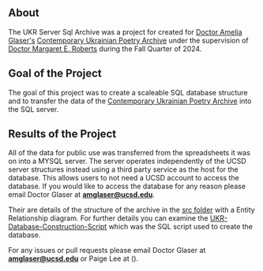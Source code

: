 ## About 
The UKR Server Sql Archive was a project for created for [Doctor Amelia Glaser's](https://literature.ucsd.edu/people/faculty/aglaser.html) [Contemporary Ukrainian Poetry Archive](https://ukrpoetry.org/) under the supervision of [Doctor Margaret E. Roberts](https://polisci.ucsd.edu/people/faculty/faculty-directory/currently-active-faculty/roberts-profile.html) during the Fall Quarter of 2024. 

## Goal of the Project
The goal of this project was to create a scaleable SQL database structure and to transfer the data of the [Contemporary Ukrainian Poetry Archive](https://ukrpoetry.org/) into the SQL server. 

## Results of the Project
All of the data for public use was transferred from the spreadsheets it was on into a MYSQL server. The server operates independently of the UCSD server structures instead using a third party service as the host for the database. This allows users to not need a UCSD account to access the database. If you would like to access the database for any reason please email Doctor Glaser at **amglaser@ucsd.edu**.

Their are details of the structure of the archive in the [src folder](https://github.com/Areese5124/UKR-SQL-Server-Archive/blob/main/res/UKR%20Poem%20Archive%20Structure.png) with a Entity Relationship diagram. For further details you can examine the [UKR-Database-Construction-Script](https://github.com/Areese5124/UKR-SQL-Server-Archive/blob/main/.config/UKR-Database-Construction-Script.sql) which was the SQL script used to create the database.

For any issues or pull requests please email Doctor Glaser at **amglaser@ucsd.edu** or Paige Lee at ().

